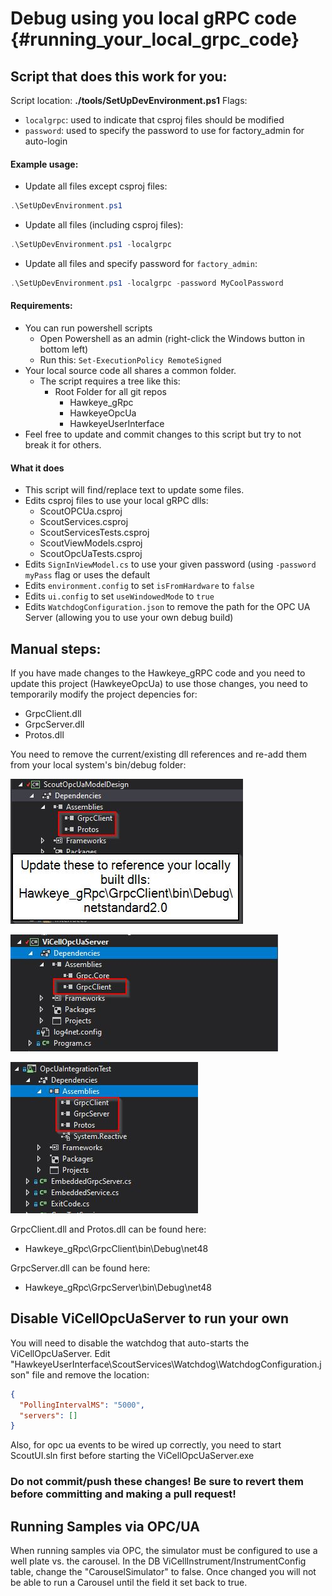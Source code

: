 # Debug using you local gRPC code {#running_your_local_grpc_code}

## Script that does this work for you:
Script location: **./tools/SetUpDevEnvironment.ps1**
Flags:
- `localgrpc`: used to indicate that csproj files should be modified
- `password`: used to specify the password to use for factory_admin for auto-login

#### Example usage:
- Update all files except csproj files:
```powershell
.\SetUpDevEnvironment.ps1
```
- Update all files (including csproj files):
```powershell
.\SetUpDevEnvironment.ps1 -localgrpc
```
- Update all files and specify password for `factory_admin`:
```powershell
.\SetUpDevEnvironment.ps1 -localgrpc -password MyCoolPassword
```

#### Requirements:
- You can run powershell scripts
    - Open Powershell as an admin (right-click the Windows button in bottom left)
	- Run this: `Set-ExecutionPolicy RemoteSigned`
- Your local source code all shares a common folder.
  - The script requires a tree like this:
    - Root Folder for all git repos
      - Hawkeye_gRpc
      - HawkeyeOpcUa
      - HawkeyeUserInterface
- Feel free to update and commit changes to this script but try to not break it for others.

#### What it does
- This script will find/replace text to update some files.
- Edits csproj files to use your local gRPC dlls:
  - ScoutOPCUa.csproj
  - ScoutServices.csproj
  - ScoutServicesTests.csproj
  - ScoutViewModels.csproj
  - ScoutOpcUaTests.csproj
- Edits `SignInViewModel.cs` to use your given password (using `-password myPass` flag or uses the default
- Edits `environment.config` to set `isFromHardware` to `false`
- Edits `ui.config` to set `useWindowedMode` to `true`
- Edits `WatchdogConfiguration.json` to remove the path for the OPC UA Server (allowing you to use your own debug build)

## Manual steps:
If you have made changes to the Hawkeye_gRPC code and you need to update this project (HawkeyeOpcUa) to use those changes, you need to temporarily modify the project depencies for:
- GrpcClient.dll
- GrpcServer.dll
- Protos.dll

You need to remove the current/existing dll references and re-add them from your local system's bin/debug folder:

![gRpc](Images/Debugging_GrpcDependencies_1.jpg)

![gRpc](Images/Debugging_GrpcDependencies_2.jpg)

![gRpc](Images/Debugging_GrpcDependencies_3.jpg)

GrpcClient.dll and Protos.dll can be found here:
- Hawkeye_gRpc\GrpcClient\bin\Debug\net48

GrpcServer.dll can be found here:
- Hawkeye_gRpc\GrpcServer\bin\Debug\net48

## Disable ViCellOpcUaServer to run your own
You will need to disable the watchdog that auto-starts the ViCellOpcUaServer.
Edit "HawkeyeUserInterface\ScoutServices\Watchdog\WatchdogConfiguration.json" file and remove the location:

```json
{
  "PollingIntervalMS": "5000",
  "servers": []
}
```

Also, for opc ua events to be wired up correctly, you need to start ScoutUI.sln first before starting the ViCellOpcUaServer.exe

### Do not commit/push these changes! Be sure to revert them before committing and making a pull request!

## Running Samples via OPC/UA

When running samples via OPC, the simulator must be configured to use a well plate vs. the carousel. In the DB ViCellInstrument/InstrumentConfig table, change the "CarouselSimulator" to false. Once changed you will not be able to run a Carousel until the field it set back to true.

